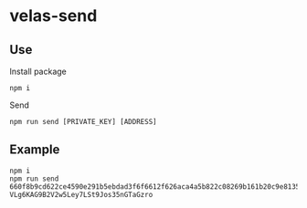 # velas-send

## Use

Install package
```
npm i
```

Send
```
npm run send [PRIVATE_KEY] [ADDRESS]
``` 

## Example

```
npm i
npm run send 660f8b9cd622ce4590e291b5ebdad3f6f6612f626aca4a5b822c08269b161b20c9e8135b65ad2b901568d13a5fcf1df6a9209e6697a6604425dff39bdcab0f2d VLg6KAG9B2V2w5Ley7LSt9Jos35nGTaGzro

```
